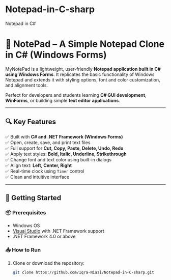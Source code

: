 # Notepad-in-C-sharp
Notepad in C#
# 📝 NotePad – A Simple Notepad Clone in C# (Windows Forms)

MyNotePad is a lightweight, user-friendly **Notepad application built in C# using Windows Forms**. It replicates the basic functionality of Windows Notepad and extends it with styling options, font and color customization, and alignment tools.

Perfect for developers and students learning **C# GUI development**, **WinForms**, or building simple **text editor applications**.

---

## 🔍 Key Features

✅ Built with **C# and .NET Framework (Windows Forms)**  
✅ Open, create, save, and print text files  
✅ Full support for **Cut, Copy, Paste, Delete, Undo, Redo**  
✅ Apply text styles: **Bold, Italic, Underline, Strikethrough**  
✅ Change font and text color using built-in dialogs  
✅ Align text: **Left, Center, Right**  
✅ Real-time clock using `Timer` control  
✅ Clean and intuitive interface  

---

## 🚀 Getting Started

### 📦 Prerequisites

- Windows OS
- [Visual Studio](https://visualstudio.microsoft.com/) with .NET Framework support
- .NET Framework 4.0 or above

### 📥 How to Run

1. Clone or download the repository:
   ```bash
   git clone https://github.com/Iqra-Niazi/Notepad-in-C-sharp.git
